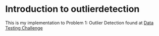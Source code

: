 # Introduction to outlierdetection

This is my implementation to Problem 1: Outlier Detection found at [Data Testing Challenge](http://devblog.factual.com/data-testing-challenge)